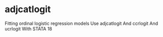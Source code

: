 # adjcatlogit
Fitting ordinal logistic regression models Use adjcatlogit And ccrlogit And ucrlogit With STATA 18
